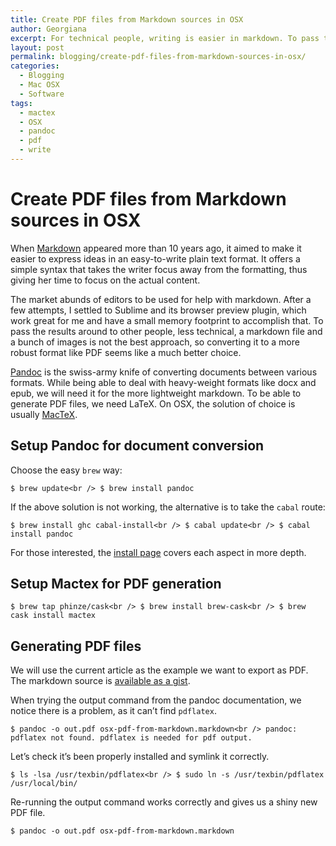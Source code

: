 ```yaml
---
title: Create PDF files from Markdown sources in OSX
author: Georgiana
excerpt: For technical people, writing is easier in markdown. To pass the results around to other people, less technical, a markdown source file and a bunch of images is not the best approach, so converting it to a more robust format like PDF seems like a much better choice. The present article details how to easily assemble a solution for this using Pandoc and Mactex.
layout: post
permalink: blogging/create-pdf-files-from-markdown-sources-in-osx/
categories:
  - Blogging
  - Mac OSX
  - Software
tags:
  - mactex
  - OSX
  - pandoc
  - pdf
  - write
---
```

# Create PDF files from Markdown sources in OSX

When [Markdown][1] appeared more than 10 years ago, it aimed to make it easier to express ideas in an easy-to-write plain text format. It offers a simple syntax that takes the writer focus away from the formatting, thus giving her time to focus on the actual content.

The market abunds of editors to be used for help with markdown. After a few attempts, I settled to Sublime and its browser preview plugin, which work great for me and have a small memory footprint to accomplish that. To pass the results around to other people, less technical, a markdown file and a bunch of images is not the best approach, so converting it to a more robust format like PDF seems like a much better choice.

[Pandoc][2] is the swiss-army knife of converting documents between various formats. While being able to deal with heavy-weight formats like docx and epub, we will need it for the more lightweight markdown. To be able to generate PDF files, we need LaTeX. On OSX, the solution of choice is usually [MacTeX][3].

## Setup Pandoc for document conversion

Choose the easy `brew` way:

`$ brew update<br />
$ brew install pandoc`

If the above solution is not working, the alternative is to take the `cabal` route:

`$ brew install ghc cabal-install<br />
$ cabal update<br />
$ cabal install pandoc`

For those interested, the [install page][4] covers each aspect in more depth.

## Setup Mactex for PDF generation

`$ brew tap phinze/cask<br />
$ brew install brew-cask<br />
$ brew cask install mactex`

## Generating PDF files

We will use the current article as the example we want to export as PDF. The markdown source is [available as a gist][5].

When trying the output command from the pandoc documentation, we notice there is a problem, as it can&#8217;t find `pdflatex`.

`$ pandoc -o out.pdf osx-pdf-from-markdown.markdown<br />
pandoc: pdflatex not found. pdflatex is needed for pdf output.`

Let&#8217;s check it&#8217;s been properly installed and symlink it correctly.

`$ ls -lsa /usr/texbin/pdflatex<br />
$ sudo ln -s /usr/texbin/pdflatex /usr/local/bin/`

Re-running the output command works correctly and gives us a shiny new PDF file.

`$ pandoc -o out.pdf osx-pdf-from-markdown.markdown`

 [1]: http://daringfireball.net/projects/markdown/
 [2]: http://pandoc.org/index.html
 [3]: https://tug.org/mactex/
 [4]: http://pandoc.org/installing.html
 [5]: https://gist.github.com/georgiana-gligor/fd247d02f8a44ce745db
